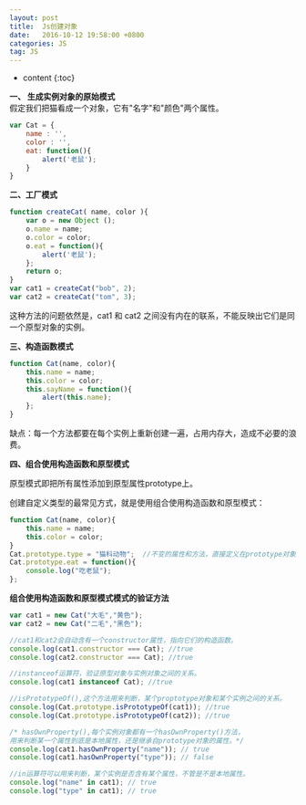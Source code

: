 ```yaml
---
layout: post
title:  Js创建对象
date:   2016-10-12 19:58:00 +0800
categories: JS
tag: JS
---
```


* content
{:toc}

**一、 生成实例对象的原始模式**  
假定我们把猫看成一个对象，它有"名字"和"颜色"两个属性。  

```js
var Cat = {
    name : '',
    color : '',
    eat: function(){
        alert('老鼠');
    }
}
```

**二、工厂模式**

```js
function createCat( name, color ){
    var o = new Object ();
    o.name = name;
    o.color = color;
    o.eat = function(){
        alert('老鼠');
    };
    return o;
}
var cat1 = createCat("bob", 2);
var cat2 = createCat("tom", 3);
```

这种方法的问题依然是，cat1 和 cat2 之间没有内在的联系，不能反映出它们是同一个原型对象的实例。
  
**三、构造函数模式**

```js
function Cat(name, color){
    this.name = name;
    this.color = color;
    this.sayName = function(){
        alert(this.name);
    };
}
```

缺点：每一个方法都要在每个实例上重新创建一遍，占用内存大，造成不必要的浪费。

**四、组合使用构造函数和原型模式**

原型模式即把所有属性添加到原型属性prototype上。

创建自定义类型的最常见方式，就是使用组合使用构造函数和原型模式：

```js
function Cat(name, color){
    this.name = name;
    this.color = color;
}
Cat.prototype.type = "猫科动物";  //不变的属性和方法，直接定义在prototype对象上
Cat.prototype.eat = function(){
    console.log("吃老鼠");
};
```

**组合使用构造函数和原型模式模式的验证方法**

```js
var cat1 = new Cat("大毛","黄色");
var cat2 = new Cat("二毛","黑色");

//cat1和cat2会自动含有一个constructor属性，指向它们的构造函数。
console.log(cat1.constructor === Cat); //true
console.log(cat2.constructor === Cat); //true

//instanceof运算符，验证原型对象与实例对象之间的关系。
console.log(cat1 instanceof Cat); //true

//isPrototypeOf(),这个方法用来判断，某个proptotype对象和某个实例之间的关系。
console.log(Cat.prototype.isPrototypeOf(cat1)); //true
console.log(Cat.prototype.isPrototypeOf(cat2)); //true

/* hasOwnProperty(),每个实例对象都有一个hasOwnProperty()方法，
用来判断某一个属性到底是本地属性，还是继承自prototype对象的属性。*/
console.log(cat1.hasOwnProperty("name")); // true
console.log(cat1.hasOwnProperty("type")); // false

//in运算符可以用来判断，某个实例是否含有某个属性，不管是不是本地属性。
console.log("name" in cat1); // true
console.log("type" in cat1); // true
```